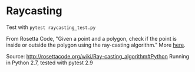 # Raycasting

Test with ```pytest raycasting_test.py```

From Rosetta Code, "Given a point and a polygon, check if the point is inside or outside the polygon using the ray-casting algorithm." More [here](http://rosettacode.org/wiki/Ray-casting_algorithm).

Source: http://rosettacode.org/wiki/Ray-casting_algorithm#Python
Running in Python 2.7, tested with pytest 2.9

